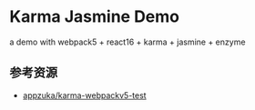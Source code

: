 # Karma Jasmine Demo

a demo with webpack5 + react16 + karma + jasmine + enzyme

## 参考资源

- [appzuka/karma-webpackv5-test](https://github.com/appzuka/karma-webpackv5-test)